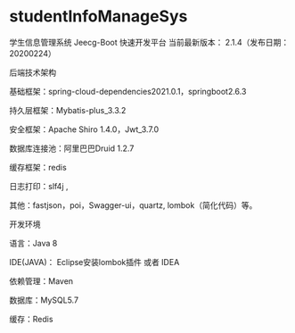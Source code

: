 # studentInfoManageSys
学生信息管理系统
Jeecg-Boot 快速开发平台
当前最新版本： 2.1.4（发布日期：20200224）

后端技术架构

基础框架：spring-cloud-dependencies2021.0.1，springboot2.6.3

持久层框架：Mybatis-plus_3.3.2

安全框架：Apache Shiro 1.4.0，Jwt_3.7.0

数据库连接池：阿里巴巴Druid 1.2.7

缓存框架：redis

日志打印：slf4j , 

其他：fastjson，poi，Swagger-ui，quartz, lombok（简化代码）等。

开发环境

语言：Java 8

IDE(JAVA)： Eclipse安装lombok插件 或者 IDEA

依赖管理：Maven

数据库：MySQL5.7

缓存：Redis
